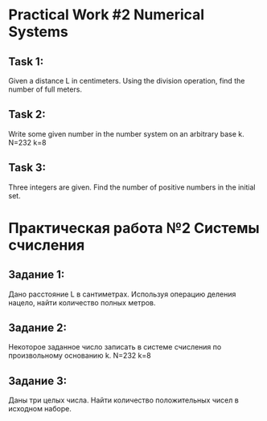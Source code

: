 # Practical Work #2 Numerical Systems

## **Task 1:**
Given a distance L in centimeters. Using the division operation, find
the number of full meters.
## **Task 2:**
Write some given number in the number system on an arbitrary base k.
N=232 k=8
## **Task 3:**
Three integers are given. Find the number of positive numbers in the initial set.

# Практическая работа №2 Системы счисления

## **Задание 1:**
Дано расстояние L в сантиметрах. Используя операцию деления нацело, найти
количество полных метров.
## **Задание 2:**
Некоторое заданное число записать в системе счисления по произвольному основанию k.
N=232 k=8
## **Задание 3:**
Даны три целых числа. Найти количество положительных чисел в исходном наборе.
